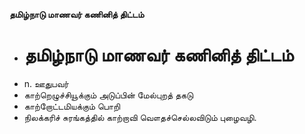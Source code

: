 **தமிழ்நாடு மாணவர் கணினித் திட்டம்**
- # தமிழ்நாடு மாணவர் கணினித் திட்டம்
- n. ஊதுபவர்
- காற்றெழுச்சியூக்கும் அடுப்பின் மேல்புறத் தகடு
- காற்றோட்டமியக்கும் பொறி
- நிலக்கரிச் சுரங்கத்தில் காற்றாவி வௌதச்செல்லவிடும் புழைவழி.

